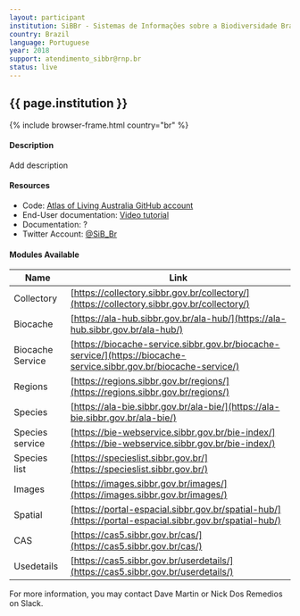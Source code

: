 ```yaml
---
layout: participant
institution: SiBBr - Sistemas de Informações sobre a Biodiversidade Brasileira
country: Brazil
language: Portuguese
year: 2018
support: atendimento_sibbr@rnp.br
status: live
---
```


## {{ page.institution }}

{% include browser-frame.html country="br" %}

#### Description 

Add description

#### Resources

- Code: [Atlas of Living Australia GitHub account](https://github.com/AtlasOfLivingAustralia)
- End-User documentation: [Video tutorial](https://sibbr.gov.br/page/videos-tutoriais.html)
- Documentation: ?
- Twitter Account: [@SiB_Br](https://twitter.com/SiB_Br)

#### Modules Available 

| Name             | Link                                                                                                               |
|------------------|--------------------------------------------------------------------------------------------------------------------|
| Collectory       | [https://collectory.sibbr.gov.br/collectory/](https://collectory.sibbr.gov.br/collectory/)                         |
| Biocache         | [https://ala-hub.sibbr.gov.br/ala-hub/](https://ala-hub.sibbr.gov.br/ala-hub/)                                     |
| Biocache Service | [https://biocache-service.sibbr.gov.br/biocache-service/](https://biocache-service.sibbr.gov.br/biocache-service/) |
| Regions          | [https://regions.sibbr.gov.br/regions/](https://regions.sibbr.gov.br/regions/)                                     |
| Species          | [https://ala-bie.sibbr.gov.br/ala-bie/](https://ala-bie.sibbr.gov.br/ala-bie/)                                     |
| Species service  | [https://bie-webservice.sibbr.gov.br/bie-index/](https://bie-webservice.sibbr.gov.br/bie-index/)                   |
| Species list     | [https://specieslist.sibbr.gov.br/](https://specieslist.sibbr.gov.br/)                                             |
| Images           | [https://images.sibbr.gov.br/images/](https://images.sibbr.gov.br/images/)                                         |
| Spatial          | [https://portal-espacial.sibbr.gov.br/spatial-hub/](https://portal-espacial.sibbr.gov.br/spatial-hub/)             |
| CAS              | [https://cas5.sibbr.gov.br/cas/](https://cas5.sibbr.gov.br/cas/)                                                   |
| Usedetails       | [https://cas5.sibbr.gov.br/userdetails/](https://cas5.sibbr.gov.br/userdetails/)                                   |


For more information, you may contact Dave Martin or Nick Dos Remedios on Slack.

